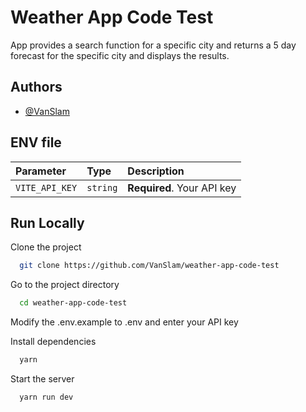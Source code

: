 
# Weather App Code Test

App provides a search function for a specific city and returns a 5 day forecast for the specific city and displays the results.




## Authors

- [@VanSlam](https://github.com/VanSlam)


## ENV file

| Parameter | Type     | Description                |
| :-------- | :------- | :------------------------- |
| `VITE_API_KEY` | `string` | **Required**. Your API key |


## Run Locally

Clone the project

```bash
  git clone https://github.com/VanSlam/weather-app-code-test
```

Go to the project directory

```bash
  cd weather-app-code-test
```

Modify the .env.example to .env and enter your API key

Install dependencies

```bash
  yarn
```

Start the server

```bash
  yarn run dev
```

